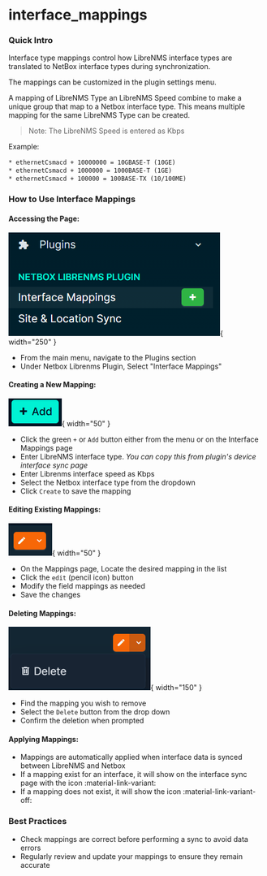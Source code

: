 # interface\_mappings

### Quick Intro

Interface type mappings control how LibreNMS interface types are translated to NetBox interface types during synchronization.

The mappings can be customized in the plugin settings menu.

A mapping of LibreNMS Type an LibreNMS Speed combine to make a unique group that map to a Netbox interface type. This means multiple mapping for the same LibreNMS Type can be created.

> Note: The LibreNMS Speed is entered as Kbps

Example:

```
* ethernetCsmacd + 10000000 = 10GBASE-T (10GE)
* ethernetCsmacd + 1000000 = 1000BASE-T (1GE)
* ethernetCsmacd + 100000 = 100BASE-TX (10/100ME)
```

### How to Use Interface Mappings

#### Accessing the Page:

![Interface Mappings Page](../img/interface_mappings/interfacemappings_menu.png){ width="250" }

* From the main menu, navigate to the Plugins section
* Under Netbox Librenms Plugin, Select "Interface Mappings"

#### Creating a New Mapping:

![](../img/interface_mappings/addmapping.png){ width="50" }

* Click the green `+` or `Add` button either from the menu or on the Interface Mappings page
* Enter LibreNMS interface type. _You can copy this from plugin's device interface sync page_
* Enter Librenms interface speed as Kbps
* Select the Netbox interface type from the dropdown
* Click `Create` to save the mapping

#### Editing Existing Mappings:

![](../img/interface_mappings/editmapping.png){ width="50" }

* On the Mappings page, Locate the desired mapping in the list
* Click the `edit` (pencil icon) button
* Modify the field mappings as needed
* Save the changes

#### Deleting Mappings:

![](../img/interface_mappings/deletemapping.png){ width="150" }

* Find the mapping you wish to remove
* Select the `Delete` button from the drop down
* Confirm the deletion when prompted

#### Applying Mappings:

* Mappings are automatically applied when interface data is synced between LibreNMS and Netbox
* If a mapping exist for an interface, it will show on the interface sync page with the icon :material-link-variant:
* If a mapping does not exist, it will show the icon :material-link-variant-off:

### Best Practices

* Check mappings are correct before performing a sync to avoid data errors
* Regularly review and update your mappings to ensure they remain accurate
